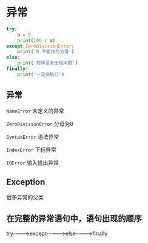 # 异常

```python
try:
    a = 0
    print(100 / a)
except ZeroDivisionError:
    print('0 不能作为分母')
else:
    print('程序没有出现问题')
finally:
    print('一定会执行')
```

## 异常

`NameError` 未定义的异常

`ZeroDivisionError` 分母为0

`SyntaxError` 语法异常

`IndexError` 下标异常

`IOError` 输入输出异常

## Exception

很多异常的父类

## **在完整的异常语句中，语句出现的顺序**

try----&gt;except-----&gt;else----&gt;finally

